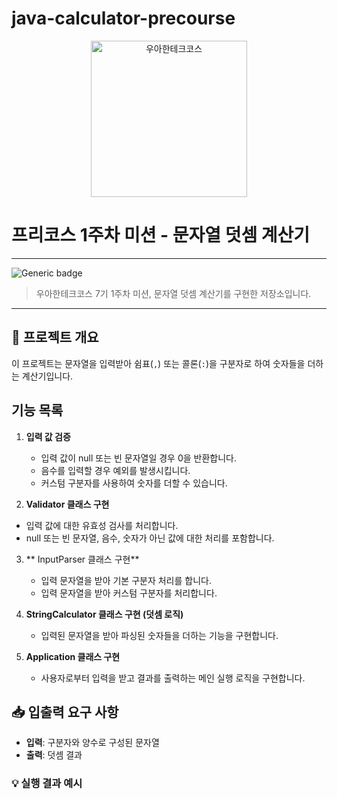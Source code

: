 # java-calculator-precourse
<p align="center">
    <img src="https://i.namu.wiki/i/SkMTyiOBeQBy4NXE89AWo53cPQM1lMbEz82RGF8MTdhB9xjLY5WSV7u9NXMVbxfQ5Ie84YQd9l96-tyTbCDZFQ.webp" alt="우아한테크코스" width="250px">
</p>

# 프리코스 1주차 미션 - 문자열 덧셈 계산기

---

![Generic badge](https://img.shields.io/badge/precourse-week1-green.svg)
<!-- ![Generic badge](https://img.shields.io/badge/test-2_passed-blue.svg)
![Generic badge](https://img.shields.io/badge/version-1.0.1-brightgreen.svg) -->

> 우아한테크코스 7기 1주차 미션, 문자열 덧셈 계산기를 구현한 저장소입니다.



---
## 📝 프로젝트 개요
이 프로젝트는 문자열을 입력받아 쉼표(`,`) 또는 콜론(`:`)을 구분자로 하여 숫자들을 더하는 계산기입니다.


## 기능 목록

1. **입력 값 검증**
   - 입력 값이 null 또는 빈 문자열일 경우 0을 반환합니다.
   - 음수를 입력할 경우 예외를 발생시킵니다.
   - 커스텀 구분자를 사용하여 숫자를 더할 수 있습니다.
  
2.  **Validator 클래스 구현**
   - 입력 값에 대한 유효성 검사를 처리합니다.
   - null 또는 빈 문자열, 음수, 숫자가 아닌 값에 대한 처리를 포함합니다.

3. ** InputParser 클래스 구현**
   - 입력 문자열을 받아 기본 구분자 처리를 합니다.
   - 입력 문자열을 받아 커스텀 구분자를 처리합니다.

4. **StringCalculator 클래스 구현 (덧셈 로직)**
   - 입력된 문자열을 받아 파싱된 숫자들을 더하는 기능을 구현합니다.

5. **Application 클래스 구현**
   - 사용자로부터 입력을 받고 결과를 출력하는 메인 실행 로직을 구현합니다.

## 📥 입출력 요구 사항

- **입력**: 구분자와 양수로 구성된 문자열
- **출력**: 덧셈 결과

### 💡 실행 결과 예시

